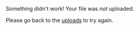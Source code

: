 Something didn't work! Your file was *not* uploaded.

Please go back to the [uploads](/uploads) to try again.

